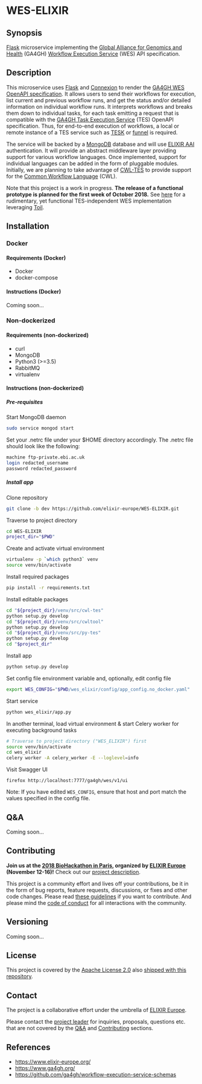 # WES-ELIXIR

## Synopsis

[Flask](http://flask.pocoo.org/) microservice implementing the [Global Alliance for Genomics and Health](https://www.ga4gh.org/) (GA4GH) [Workflow Execution Service](https://github.com/ga4gh/workflow-execution-service-schemas) (WES) API specification.

## Description

This microservice uses [Flask](http://flask.pocoo.org/) and [Connexion](https://github.com/zalando/connexion) to render the [GA4GH WES OpenAPI specification](https://github.com/ga4gh/workflow-execution-service-schemas). It allows users to send their workflows for execution, list current and previous workflow runs, and get the status and/or detailed information on individual workflow runs. It interprets workflows and breaks them down to individual tasks, for each task emitting a request that is compatible with the [GA4GH Task Execution Service](https://github.com/ga4gh/task-execution-schemas) (TES) OpenAPI specification. Thus, for end-to-end execution of workflows, a local or remote instance of a TES service such as [TESK](https://github.com/EMBL-EBI-TSI/TESK) or [funnel](https://ohsu-comp-bio.github.io/funnel/) is required.

The service will be backed by a [MongoDB](https://www.mongodb.com/) database and will use [ELIXIR AAI](https://www.elixir-europe.org/services/compute/aai) authentication. It will provide an abstract middleware layer providing support for various workflow languages. Once implemented, support for individual languages can be added in the form of pluggable modules. Initially, we are planning to take advantage of [CWL-TES](https://github.com/common-workflow-language/cwl-tes) to provide support for the [Common Workflow Language](https://github.com/common-workflow-language/common-workflow-language) (CWL).

Note that this project is a work in progress. **The release of a functional prototype is planned for the first week of October 2018.** See [here](https://git.scicore.unibas.ch/krini/krini-cwl/tree/dev) for a rudimentary, yet functional TES-independent WES implementation leveraging [Toil](https://github.com/DataBiosphere/toil).

## Installation

### Docker

#### Requirements (Docker)

* Docker
* docker-compose

#### Instructions (Docker)

Coming soon...

### Non-dockerized

#### Requirements (non-dockerized)

* curl
* MongoDB
* Python3 (>=3.5)
* RabbitMQ
* virtualenv

#### Instructions (non-dockerized)

##### Pre-requisites

Start MongoDB daemon

```bash
sudo service mongod start
```

Set your .netrc file under your $HOME directory accordingly. The .netrc file should look like the 
following:

```bash
machine ftp-private.ebi.ac.uk
login redacted_username
password redacted_password
```

##### Install app

Clone repository

```bash
git clone -b dev https://github.com/elixir-europe/WES-ELIXIR.git
```

Traverse to project directory

```bash
cd WES-ELIXIR
project_dir="$PWD"
```

Create and activate virtual environment

```bash
virtualenv -p `which python3` venv
source venv/bin/activate
```

Install required packages

```bash
pip install -r requirements.txt
```

Install editable packages

```bash
cd "${project_dir}/venv/src/cwl-tes"
python setup.py develop
cd "${project_dir}/venv/src/cwltool"
python setup.py develop
cd "${project_dir}/venv/src/py-tes"
python setup.py develop
cd "$project_dir"
```

Install app

```bash
python setup.py develop
```

Set config file environment variable and, optionally, edit config file

```bash
export WES_CONFIG="$PWD/wes_elixir/config/app_config.no_docker.yaml"
```

Start service

```bash
python wes_elixir/app.py
```

In another terminal, load virtual environment & start Celery worker for executing background tasks

```bash
# Traverse to project directory ("WES_ELIXIR") first
source venv/bin/activate
cd wes_elixir
celery worker -A celery_worker -E --loglevel=info
```

Visit Swagger UI

```
firefox http://localhost:7777/ga4gh/wes/v1/ui
```

Note: If you have edited `WES_CONFIG`, ensure that host and port match the values specified in the config file.

## Q&A

Coming soon...

## Contributing

**Join us at the [2018 BioHackathon in Paris](https://bh2018paris.info/), organized by [ELIXIR Europe](https://www.elixir-europe.org/) (November 12-16)!** Check out our [project description](https://github.com/elixir-europe/BioHackathon/tree/master/tools/Development%20of%20a%20GA4GH-compliant%2C%20language-agnostic%20workflow%20execution%20service).

This project is a community effort and lives off your contributions, be it in the form of bug
reports, feature requests, discussions, or fixes and other code changes. Please read [these
guidelines](CONTRIBUTING.md) if you want to contribute. And please mind the [code of
conduct](CODE_OF_CONDUCT.md) for all interactions with the community.

## Versioning

Coming soon...

## License

This project is covered by the [Apache License 2.0](https://www.apache.org/licenses/LICENSE-2.0) also [shipped with this repository](LICENSE).

## Contact

The project is a collaborative effort under the umbrella of [ELIXIR
Europe](https://www.elixir-europe.org/).

Please contact the [project leader](mailto:alexander.kanitz@sib.swiss) for inquiries,
proposals, questions etc. that are not covered by the [Q&A](#Q&A) and [Contributing](#Contributing)
sections.

## References

* <https://www.elixir-europe.org/>
* <https://www.ga4gh.org/>
* <https://github.com/ga4gh/workflow-execution-service-schemas>
